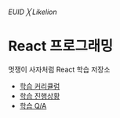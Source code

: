 ###### EUID ╳ Likelion

# React 프로그래밍

멋쟁이 사자처럼 React 학습 저장소

- [학습 커리큘럼](https://github.com/users/yamoo9/projects/3/views/1)
- [학습 진행상황](https://github.com/users/yamoo9/projects/3/views/2)
- [학습 Q/A](https://github.com/yamoo9/likelion-FEQA/issues?q=is%3Aissue+is%3Aclosed)